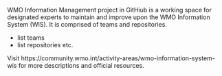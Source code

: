
WMO Information Management project in GitHiub is a working space for designated experts to maintain and improve upon the WMO Information System (WIS). 
It is comprised of teams and repositories.
* list teams
* list repositories
etc. 

<p>Visit https://community.wmo.int/activity-areas/wmo-information-system-wis for more descriptions and official resources.<p> 
